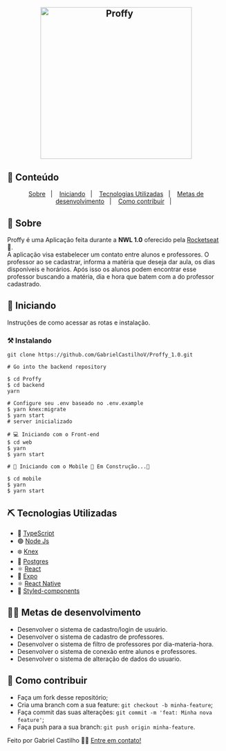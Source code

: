 <h2 align="center">
    <img alt="Proffy" title="#Proffy" src=".github/logo.png" width="350px" />
</h2>
  

## 📝 Conteúdo
<p align="center">
<a href="#about">Sobre</a>&nbsp;&nbsp;&nbsp;|&nbsp;&nbsp;&nbsp;
<a href="#getting_started">Iniciando</a>&nbsp;&nbsp;&nbsp;|&nbsp;&nbsp;&nbsp;
<a href="#built_using">Tecnologias Utilizadas</a>&nbsp;&nbsp;&nbsp;|&nbsp;&nbsp;&nbsp;
<a href="#roadmap">Metas de desenvolvimento</a>&nbsp;&nbsp;&nbsp;|&nbsp;&nbsp;&nbsp;
<a href="#contribute">Como contribuir</a>&nbsp;&nbsp;&nbsp;|&nbsp;&nbsp;&nbsp;
</p>


## 🧐 Sobre <a name = "about"></a>

Proffy é uma Aplicação feita durante a **NWL 1.0** oferecido pela [Rocketseat] :rocket:.<br/> 
A aplicação visa estabelecer um contato entre alunos e professores. O professor ao se cadastrar, informa a matéria que deseja dar aula, os dias disponíveis e horários.
Após isso os alunos podem encontrar esse professor buscando a matéria, dia e hora que batem com a do professor cadastrado.<br/> 

## 🏁 Iniciando <a name = "getting_started"></a>

Instruções de como acessar as rotas e instalação.

### ⚒ Instalando <a name = "installing"></a>

```
git clone https://github.com/GabrielCastilhoV/Proffy_1.0.git

# Go into the backend repository

$ cd Proffy
$ cd backend
yarn

# Configure seu .env baseado no .env.example
$ yarn knex:migrate
$ yarn start
# server inicializado

# 💻 Iniciando com o Front-end
$ cd web
$ yarn
$ yarn start

# 📱 Iniciando com o Mobile 🚧 Em Construção...🚧

$ cd mobile
$ yarn
$ yarn start
```

## ⛏️ Tecnologias Utilizadas <a name = "built_using"></a>

- 🔵 [TypeScript][typescript]
- 🟢 [Node Js][nodejs]
- ❄️ [Knex][knex]
- 🐘 [Postgres][postgres]
- ⚛️ [React][reactjs]
- 🔼 [Expo][expo]
- ⚛️ [React Native][reactNative]
- 💅 [Styled-components]

## 👨‍💼 Metas de desenvolvimento <a name = "roadmap"></a>

- Desenvolver o sistema de cadastro/login de usuário.
- Desenvolver o sistema de cadastro de professores.
- Desenvolver o sistema de filtro de professores por dia-materia-hora.
- Desenvolver o sistema de conexão entre alunos e professores.
- Desenvolver o sistema de alteração de dados do usuario.

## 🤔 Como contribuir <a name = "contribute"></a>

- Faça um fork desse repositório;
- Cria uma branch com a sua feature: `git checkout -b minha-feature`;
- Faça commit das suas alterações: `git commit -m 'feat: Minha nova feature'`;
- Faça push para a sua branch: `git push origin minha-feature`.

Feito por Gabriel Castilho 👋🏽 [Entre em contato!](https://www.linkedin.com/in/gabrielcastilhov/)

[expo]: https://expo.io/
[knex]:http://knexjs.org/
[postgres]: https://www.postgresql.org/
[nodejs]: https://nodejs.org/en/
[typescript]: https://www.typescriptlang.org/
[reactjs]: https://reactjs.org
[reactNative]: https://reactnative.dev/
[rs]: https://rocketseat.com.br
[Rocketseat]:https://github.com/Rocketseat
[styled-components]:https://styled-components.com/
